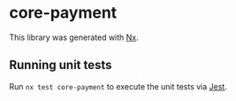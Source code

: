 # core-payment

This library was generated with [Nx](https://nx.dev).

## Running unit tests

Run `nx test core-payment` to execute the unit tests via [Jest](https://jestjs.io).
